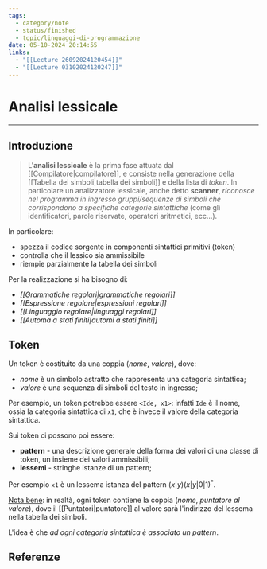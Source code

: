```yaml
---
tags:
  - category/note
  - status/finished
  - topic/linguaggi-di-programmazione
date: 05-10-2024 20:14:55
links:
  - "[[Lecture 26092024120454]]"
  - "[[Lecture 03102024120247]]"
---
```

# Analisi lessicale
---
## Introduzione
> L'**analisi lessicale** è la prima fase attuata dal [[Compilatore|compilatore]], e consiste nella generazione della [[Tabella dei simboli|tabella dei simboli]] e della lista di _token_. In particolare un analizzatore lessicale, anche detto **scanner**, _riconosce nel programma in ingresso gruppi/sequenze di simboli che corrispondono a specifiche categorie sintattiche_ (come gli identificatori, parole riservate, operatori aritmetici, ecc...).

In particolare:
- spezza il codice sorgente in componenti sintattici primitivi (token)
- controlla che il lessico sia ammissibile
- riempie parzialmente la tabella dei simboli

Per la realizzazione si ha bisogno di:
- _[[Grammatiche regolari|grammatiche regolari]]_
- _[[Espressione regolare|espressioni regolari]]_
- _[[Linguaggio regolare|linguaggi regolari]]_
- _[[Automa a stati finiti|automi a stati finiti]]_

## Token
Un token è costituito da una coppia (_nome_, _valore_), dove:
- _nome_ è un simbolo astratto che rappresenta una categoria sintattica;
- _valore_ è una sequenza di simboli del testo in ingresso;

Per esempio, un token potrebbe essere `<Ide, x1>`: infatti `Ide` è il nome, ossia la categoria sintattica di `x1`, che è invece il valore della categoria sintattica.

Sui token ci possono poi essere:
- **pattern** - una descrizione generale della forma dei valori di una classe di token, un insieme dei valori ammissibili;
- **lessemi** - stringhe istanze di un pattern;

Per esempio `x1` è un lessema istanza del pattern $(x|y)(x|y|0|1)^{*}$.

<u>Nota bene</u>: in realtà, ogni token contiene la coppia (_nome_, _puntatore al valore_), dove il [[Puntatori|puntatore]] al valore sarà l'indirizzo del lessema nella tabella dei simboli.

L'idea è che _ad ogni categoria sintattica è associato un pattern_.

## Referenze